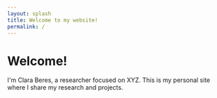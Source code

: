 ```yaml
---
layout: splash
title: Welcome to my website!
permalink: /
---
```


# Welcome!

I'm Clara Beres, a researcher focused on XYZ. This is my personal site where I share my research and projects.
